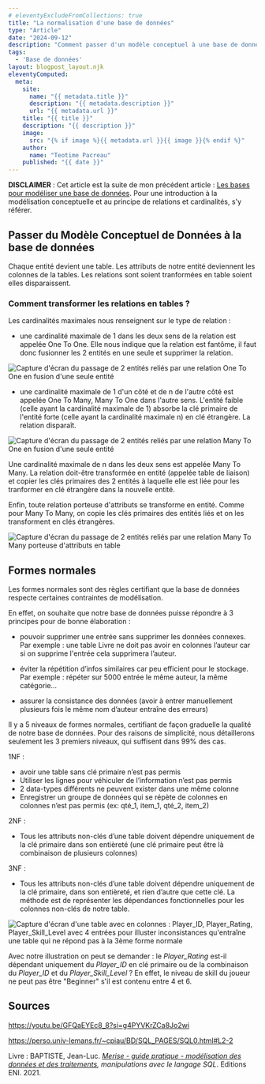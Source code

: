 ```yaml
---
# eleventyExcludeFromCollections: true
title: "La normalisation d'une base de données"
type: "Article"
date: "2024-09-12"
description: "Comment passer d'un modèle conceptuel à une base de données et comment s'assurer de sa robustesse ?"
tags: 
  - 'Base de données'
layout: blogpost_layout.njk
eleventyComputed:
  meta:
    site:
      name: "{{ metadata.title }}"
      description: "{{ metadata.description }}"
      url: "{{ metadata.url }}"
    title: "{{ title }}"
    description: "{{ description }}"
    image:
      src: "{% if image %}{{ metadata.url }}{{ image }}{% endif %}"
    author:
      name: "Teotime Pacreau"
    published: "{{ date }}"
---
```

**DISCLAIMER** : Cet article est la suite de mon précédent article : [Les bases pour modéliser une base de données](https://www.teotimepacreau.fr/blog/modelisation-base-de-donnees/). Pour une introduction à la modélisation conceptuelle et au principe de relations et cardinalités, s'y référer.

## Passer du Modèle Conceptuel de Données à la base de données
Chaque entité devient une table. Les attributs de notre entité deviennent les colonnes de la tables. Les relations sont soient tranformées en table soient elles disparaissent.

### Comment transformer les relations en tables ?
Les cardinalités maximales nous renseignent sur le type de relation :
- une cardinalité maximale de 1 dans les deux sens de la relation est appelée One To One. Elle nous indique que la relation est fantôme, il faut donc fusionner les 2 entités en une seule et supprimer la relation.

![Capture d'écran du passage de 2 entités reliés par une relation One To One en fusion d'une seule entité](/img/relation-one-to-one.png "Passage de 2 entités reliés par une relation One To One en fusion d'une seule entité, crédit schéma : Université Le Mans")

- une cardinalité maximale de 1 d'un côté et de n de l'autre côté est appelée One To Many, Many To One dans l'autre sens. L'entité faible (celle ayant la cardinalité maximale de 1) absorbe la clé primaire de l'entité forte (celle ayant la cardinalité maximale n) en clé étrangère. La relation disparaît.

![Capture d'écran du passage de 2 entités reliés par une relation Many To One en fusion d'une seule entité](/img/relation-many-to-one.png "Passage de 2 entités reliés par une relation May To One en table (FK = clé étrangère. PK = clé primaire)")

Une cardinalité maximale de n dans les deux sens est appelée Many To Many. La relation doit-être transformée en entité (appelée table de liaison) et copier les clés primaires des 2 entités à laquelle elle est liée pour les tranformer en clé étrangère dans la nouvelle entité.

Enfin, toute relation porteuse d'attributs se transforme en entité. Comme pour Many To Many, on copie les clés primaires des entités liés et on les transforment en clés étrangères.

![Capture d'écran du passage de 2 entités reliés par une relation Many To Many porteuse d'attributs en table](/img/relation-many-to-many-et-relation-porteuse-attributs.png "Passage d'une relation Many To Many porteuse d'attributs à une table, crédit schéma : Université Le Mans")

## Formes normales
Les formes normales sont des règles certifiant que la base de données respecte certaines contraintes de modélisation.

En effet, on souhaite que notre base de données puisse répondre à 3 
principes pour de bonne élaboration : 
- pouvoir supprimer une entrée sans supprimer les données connexes. Par exemple : une table Livre ne doit pas avoir en colonnes l’auteur car si on supprime l'entrée cela supprimera l’auteur.

- éviter la répétition d’infos similaires car peu efficient pour le stockage. Par exemple : répéter sur 5000 entrée le même auteur, la même catégorie…

- assurer la consistance des données (avoir à entrer manuellement plusieurs fois le même nom d’auteur entraîne des erreurs)

Il y a 5 niveaux de formes normales, certifiant de façon graduelle la qualité de notre base de données. Pour des raisons de simplicité, nous détaillerons seulement les 3 premiers niveaux, qui suffisent dans 99% des cas.

1NF :
- avoir une table sans clé primaire n’est pas permis
- Utiliser les lignes pour véhiculer de l’information n’est pas permis
- 2 data-types différents ne peuvent exister dans une même colonne
- Enregistrer un groupe de données qui se répète de colonnes en colonnes n’est pas permis (ex: qté_1, item_1, qté_2, item_2)

2NF :
- Tous les attributs non-clés d’une table doivent dépendre uniquement de la clé primaire dans son entièreté (une clé primaire peut être là combinaison de plusieurs colonnes)

3NF :
- Tous les attributs non-clés d’une table doivent dépendre uniquement de la clé primaire, dans son entièreté, et rien d’autre que cette clé. La méthode est de représenter les dépendances fonctionnelles pour les colonnes non-clés de notre table.

![Capture d'écran d'une table avec en colonnes : Player_ID, Player_Rating, Player_Skill_Level avec 4 entrées pour illuster inconsistances qu'entraîne une table qui ne répond pas à la 3ème forme normale](/img/3eme_forme_normale.png "Illustration des inconsistances qu'entraîne une table qui ne répond pas à la 3ème forme normale. Crédit vidéo Learn Database Normalization, chaîne Youtube Decomplexify")

Avec notre illustration on peut se demander : le *Player_Rating* est-il dépendant uniquement du *Player_ID* en clé primaire ou de la combinaison du *Player_ID* et du *Player_Skill_Level* ? En effet, le niveau de skill du joueur ne peut pas être "Beginner" s'il est contenu entre 4 et 6.

## Sources
<https://youtu.be/GFQaEYEc8_8?si=g4PYVKrZCa8Jo2wi>

<https://perso.univ-lemans.fr/~cpiau/BD/SQL_PAGES/SQL0.html#L2-2>

Livre : BAPTISTE, Jean-Luc. *[Merise - guide pratique - modélisation des données et des traitements](https://www.editions-eni.fr/livre/merise-guide-pratique-3e-edition-modelisation-des-donnees-et-des-traitements-manipulations-avec-le-langage-sql-9782409015342), manipulations avec le langage SQL*. Editions ENI. 2021.